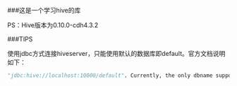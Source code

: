 ###这是一个学习hive的库

PS：Hive版本为0.10.0-cdh4.3.2

###TIPS

使用jdbc方式连接hiveserver，只能使用默认的数据库即default。官方文档说明如下：
```python
"jdbc:hive://localhost:10000/default". Currently, the only dbname supported is "default".
```